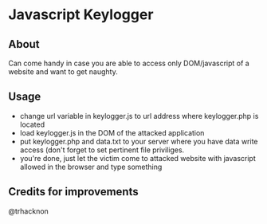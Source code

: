 Javascript Keylogger
=======================

About
-----------------------
Can come handy in case you are able to access only DOM/javascript of a website and want to get naughty.

Usage
-----------------------
- change url variable in keylogger.js to url address where keylogger.php is located 
- load keylogger.js in the DOM of the attacked application
- put keylogger.php and data.txt to your server where you have data write access (don't forget to set pertinent file priviliges.
- you're done, just let the victim come to attacked website with javascript allowed in the browser and type something


Credits for improvements
------------------------
@trhacknon

